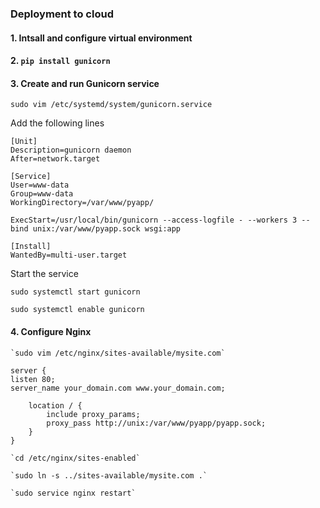 ### Deployment to cloud

#### 1. Intsall and configure virtual environment

#### 2. `pip install gunicorn`

#### 3. Create and run Gunicorn service

`sudo vim /etc/systemd/system/gunicorn.service`

Add the following lines

    [Unit]
    Description=gunicorn daemon
    After=network.target

    [Service]
    User=www-data
    Group=www-data
    WorkingDirectory=/var/www/pyapp/

    ExecStart=/usr/local/bin/gunicorn --access-logfile - --workers 3 --bind unix:/var/www/pyapp.sock wsgi:app

    [Install]
    WantedBy=multi-user.target

Start the service

  `sudo systemctl start gunicorn`

  `sudo systemctl enable gunicorn`

#### 4. Configure Nginx

    `sudo vim /etc/nginx/sites-available/mysite.com`

    server {
    listen 80;
    server_name your_domain.com www.your_domain.com;

        location / {
            include proxy_params;
            proxy_pass http://unix:/var/www/pyapp/pyapp.sock;
        }
    }

    `cd /etc/nginx/sites-enabled`

    `sudo ln -s ../sites-available/mysite.com .`

    `sudo service nginx restart`